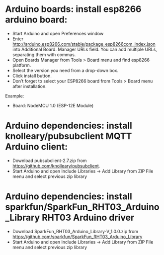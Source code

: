 # Arduino boards: install esp8266 arduino board:

* Start Arduino and open Preferences window
* Enter http://arduino.esp8266.com/stable/package_esp8266com_index.json into Additional Board. Manager URLs field. You can add multiple URLs, separating them with commas.
* Open Boards Manager from Tools > Board menu and find esp8266 platform.
* Select the version you need from a drop-down box.
* Click install button.
* Don’t forget to select your ESP8266 board from Tools > Board menu after installation.

Example:
  - Board: NodeMCU 1.0 (ESP-12E Module)  

# Arduino dependencies: install knolleary/pubsubclient MQTT Arduino client:

* Download pubsubclient-2.7.zip from https://github.com/knolleary/pubsubclient.
* Start Arduino and open Include Libraries -> Add Library from ZIP File menu and select previous zip library


# Arduino dependencies: install sparkfun/SparkFun_RHT03_Arduino_Library RHT03 Arduino driver

* Download SparkFun_RHT03_Arduino_Library-V_1.0.0.zip from https://github.com/sparkfun/SparkFun_RHT03_Arduino_Library
* Start Arduino and open Include Libraries -> Add Library from ZIP File menu and select previous zip library